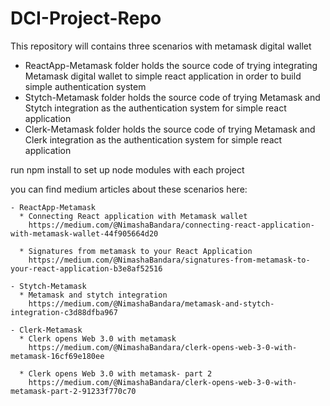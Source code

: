 # DCI-Project-Repo
This repository will contains three scenarios with metamask digital wallet 

* ReactApp-Metamask folder holds the source code of trying integrating Metamask digital wallet to simple react application in order to build simple authentication system
* Stytch-Metamask folder holds the source code of trying Metamask and Stytch integration as the authentication system for simple react application
* Clerk-Metamask folder holds the source code of trying Metamask and Clerk integration as the authentication system for simple react application

run npm install to set up node modules with each project

you can find medium articles about these scenarios here: 

    - ReactApp-Metamask 
      * Connecting React application with Metamask wallet
        https://medium.com/@NimashaBandara/connecting-react-application-with-metamask-wallet-44f905664d20
      
      * Signatures from metamask to your React Application
        https://medium.com/@NimashaBandara/signatures-from-metamask-to-your-react-application-b3e8af52516
      
    - Stytch-Metamask
      * Metamask and stytch integration
        https://medium.com/@NimashaBandara/metamask-and-stytch-integration-c3d88dfba967
      
    - Clerk-Metamask
      * Clerk opens Web 3.0 with metamask
        https://medium.com/@NimashaBandara/clerk-opens-web-3-0-with-metamask-16cf69e180ee
      
      * Clerk opens Web 3.0 with metamask- part 2
        https://medium.com/@NimashaBandara/clerk-opens-web-3-0-with-metamask-part-2-91233f770c70



